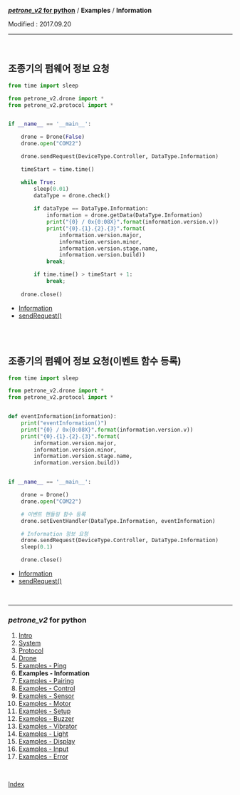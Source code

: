 **[*petrone_v2* for python](index.md)** / **Examples** / **Information**

Modified : 2017.09.20

---

<br>


## <a name="Information">조종기의 펌웨어 정보 요청</a>

```py
from time import sleep

from petrone_v2.drone import *
from petrone_v2.protocol import *


if __name__ == '__main__':

    drone = Drone(False)
    drone.open("COM22")

    drone.sendRequest(DeviceType.Controller, DataType.Information)

    timeStart = time.time()

    while True:
        sleep(0.01)
        dataType = drone.check()
        
        if dataType == DataType.Information:
            information = drone.getData(DataType.Information)
            print("{0} / 0x{0:08X}".format(information.version.v))
            print("{0}.{1}.{2}.{3}".format(
                information.version.major,
                information.version.minor,
                information.version.stage.name,
                information.version.build))
            break;

        if time.time() > timeStart + 1:
            break;
    
    drone.close()
```

- [Information](03_protocol.md#Information)
- [sendRequest()](04_drone.md#sendRequest)


<br>
<br>


## <a name="Class_Information">조종기의 펌웨어 정보 요청(이벤트 함수 등록)</a>

```py
from time import sleep

from petrone_v2.drone import *
from petrone_v2.protocol import *


def eventInformation(information):
    print("eventInformation()")
    print("{0} / 0x{0:08X}".format(information.version.v))
    print("{0}.{1}.{2}.{3}".format(
        information.version.major,
        information.version.minor,
        information.version.stage.name,
        information.version.build))


if __name__ == '__main__':

    drone = Drone()
    drone.open("COM22")

    # 이벤트 핸들링 함수 등록
    drone.setEventHandler(DataType.Information, eventInformation)

    # Information 정보 요청
    drone.sendRequest(DeviceType.Controller, DataType.Information)
    sleep(0.1)

    drone.close()
```

- [Information](03_protocol.md#Information)
- [sendRequest()](04_drone.md#sendRequest)


<br>


---

<h3><i>petrone_v2</i> for python</H3>

 1. [Intro](01_intro.md)
 2. [System](02_system.md)
 3. [Protocol](03_protocol.md)
 4. [Drone](04_drone.md)
 5. [Examples - Ping](examples_01_ping.md)
 6. **Examples - Information**
 7. [Examples - Pairing](examples_03_pairing.md)
 8. [Examples - Control](examples_04_control.md)
 9. [Examples - Sensor](examples_05_sensor.md)
10. [Examples - Motor](examples_06_motor.md)
11. [Examples - Setup](examples_07_setup.md)
12. [Examples - Buzzer](examples_08_buzzer.md)
13. [Examples - Vibrator](examples_09_vibrator.md)
14. [Examples - Light](examples_10_light.md)
15. [Examples - Display](examples_11_display.md)
16. [Examples - Input](examples_12_input.md)
17. [Examples - Error](examples_13_error.md)

<br>

[Index](index.md)
